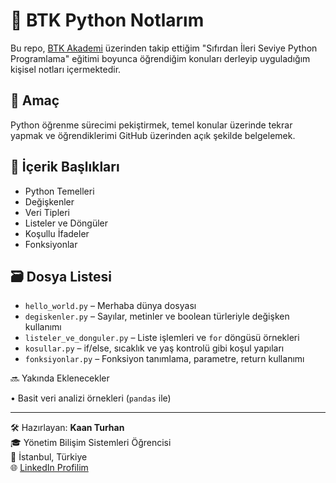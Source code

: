 # 🐍 BTK Python Notlarım

Bu repo, [BTK Akademi](https://www.btkakademi.gov.tr) üzerinden takip ettiğim "Sıfırdan İleri Seviye Python Programlama" eğitimi boyunca öğrendiğim konuları derleyip uyguladığım kişisel notları içermektedir.

## 🎯 Amaç
Python öğrenme sürecimi pekiştirmek, temel konular üzerinde tekrar yapmak ve öğrendiklerimi GitHub üzerinden açık şekilde belgelemek.

## 🧠 İçerik Başlıkları
- Python Temelleri  
- Değişkenler  
- Veri Tipleri  
- Listeler ve Döngüler  
- Koşullu İfadeler  
- Fonksiyonlar

## 🗃️ Dosya Listesi
- `hello_world.py` – Merhaba dünya dosyası  
- `degiskenler.py` – Sayılar, metinler ve boolean türleriyle değişken kullanımı  
- `listeler_ve_donguler.py` – Liste işlemleri ve `for` döngüsü örnekleri  
- `kosullar.py` – if/else, sıcaklık ve yaş kontrolü gibi koşul yapıları  
- `fonksiyonlar.py` – Fonksiyon tanımlama, parametre, return kullanımı

🔜 Yakında Eklenecekler

• Basit veri analizi örnekleri (`pandas` ile)


---

🛠 Hazırlayan: **Kaan Turhan**  
🎓 Yönetim Bilişim Sistemleri Öğrencisi  
📍 İstanbul, Türkiye  
🌐 [LinkedIn Profilim](https://www.linkedin.com/in/kaan-turhan-493b50246)
